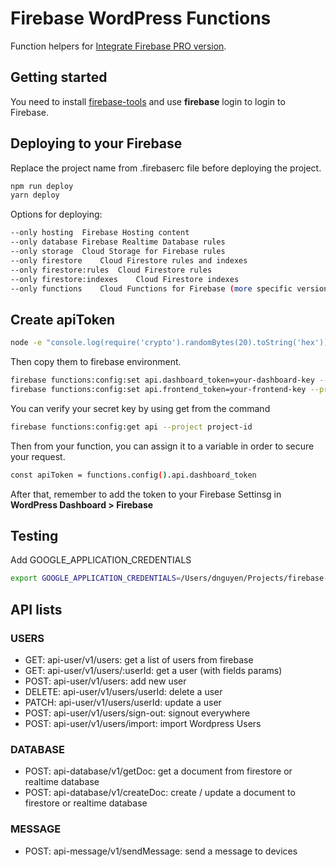 # Firebase WordPress Functions

Function helpers for [Integrate Firebase PRO version](https://github.com/dalenguyen/integrate-firebase-PRO).

## Getting started

You need to install [firebase-tools](https://firebase.google.com/docs/cli) and use **firebase** login to login to Firebase.

## Deploying to your Firebase

Replace the project name from .firebaserc file before deploying the project.

```sh
npm run deploy
yarn deploy
```

Options for deploying:

```sh
--only hosting	Firebase Hosting content
--only database	Firebase Realtime Database rules
--only storage	Cloud Storage for Firebase rules
--only firestore	Cloud Firestore rules and indexes
--only firestore:rules	Cloud Firestore rules
--only firestore:indexes	Cloud Firestore indexes
--only functions	Cloud Functions for Firebase (more specific versions of this flag are possible)
```

## Create apiToken

```sh
node -e "console.log(require('crypto').randomBytes(20).toString('hex'))"
```

Then copy them to firebase environment.

```sh
firebase functions:config:set api.dashboard_token=your-dashboard-key --project project-id
firebase functions:config:set api.frontend_token=your-frontend-key --project project-id
```

You can verify your secret key by using get from the command

```sh
firebase functions:config:get api --project project-id
```

Then from your function, you can assign it to a variable in order to secure your request.

```sh
const apiToken = functions.config().api.dashboard_token
```

After that, remember to add the token to your Firebase Settinsg in **WordPress Dashboard > Firebase**

## Testing

Add GOOGLE_APPLICATION_CREDENTIALS

```sh
export GOOGLE_APPLICATION_CREDENTIALS=/Users/dnguyen/Projects/firebase-wordpress-plugin/firebase-wordpress-functions/functions/service-account.json
```

## API lists

### USERS

- GET: api-user/v1/users: get a list of users from firebase
- GET: api-user/v1/users/:userId: get a user (with fields params)
- POST: api-user/v1/users: add new user
- DELETE: api-user/v1/users/userId: delete a user
- PATCH: api-user/v1/users/userId: update a user
- POST: api-user/v1/users/sign-out: signout everywhere
- POST: api-user/v1/users/import: import Wordpress Users

### DATABASE

- POST: api-database/v1/getDoc: get a document from firestore or realtime database
- POST: api-database/v1/createDoc: create / update a document to firestore or realtime database

### MESSAGE

- POST: api-message/v1/sendMessage: send a message to devices
